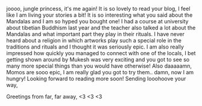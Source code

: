 joooo, jungle princess, it's me again!
It is so lovely to read your blog, I feel like I am living your stories a bit! It is so interesting what you said about the Mandalas and I am so hyped you bought one! I had a course at university about tibetian Buddhism last year and the teacher also talked a lot about the Mandalas and what important part they play in their rituals. I have never heard about a religion in which artworks play such a special role in the traditions and rituals and I thought it was seriously epic. 
I am also really impressed how quickly you managed to connect with one of the locals, I bet getting shown around by Mukesh was very exciting and you got to see so many more special things than you would have otherwise!
Also daaaaamn, Momos are sooo epic, I am really glad you got to try them.. damn, now I am hungry!
Looking forward to reading more soon! Sending looohoove your way,

Greetings from far, far away,
<3 <3 <3
